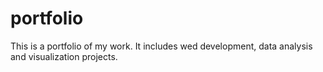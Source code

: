 # portfolio
This is a portfolio of my work. It includes wed development, data analysis and visualization projects.
